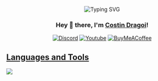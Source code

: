 <p align="center">
<img src="https://readme-typing-svg.demolab.com?font=Fira+Code&pause=1000&center=true&random=false&width=700&lines=Coding+in+Clojure+(like+a+bomber)" alt="Typing SVG" />
</p>

<h3 align="center">Hey 👋 there, I'm <a href="https://github.com/stindrago">Costin Dragoi</a>!</h3>
<p align="center">
  <a href="#"><img alt="Discord" title="Discord" src="https://img.shields.io/badge/-Discord-7289DA?style=for-the-badge&logo=discord&logoColor=white"/></a>
  <a href="https://www.youtube.com/channel/UCAEekFrLX504AZaXeqmE9Wg"><img alt="Youtube" title="Youtube" src="https://img.shields.io/badge/-Youtube-FF0000?style=for-the-badge&logo=youtube&logoColor=white"/></a>
  <a href="https://www.buymeacoffee.com/stindrago"><img alt="BuyMeACoffee" title="Kofi" src="https://img.shields.io/badge/-Kofi-ff7389?style=for-the-badge&logo=kofi&logoColor=white"/></a>
<a href="https://github.com/Thinkright20?tab=repositories&sort=stargazers">
</p>

## Languages and Tools

<p align="left"> <a href="https://github.com/stindrago"><img src="https://skillicons.dev/icons?i=emacs,vscode,git,github,clojure,html,css,js,clojure,bash,latex,md,tailwind,react,linux,raspberrypi,docker,npm,"> </a> </p>
